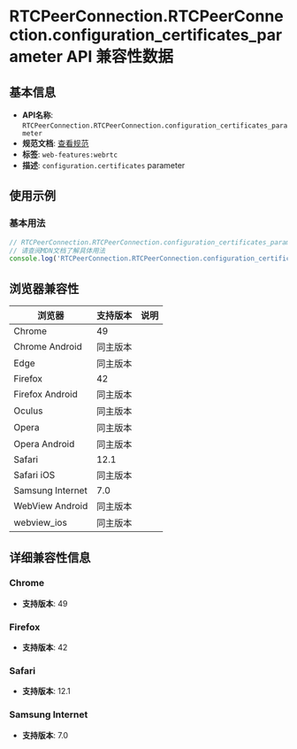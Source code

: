 # RTCPeerConnection.RTCPeerConnection.configuration_certificates_parameter API 兼容性数据

## 基本信息

- **API名称**: `RTCPeerConnection.RTCPeerConnection.configuration_certificates_parameter`
- **规范文档**: [查看规范](https://w3c.github.io/webrtc-pc/#dom-rtcconfiguration-certificates)
- **标签**: `web-features:webrtc`
- **描述**: `configuration.certificates` parameter

## 使用示例

### 基本用法

```javascript
// RTCPeerConnection.RTCPeerConnection.configuration_certificates_parameter 使用示例
// 请查阅MDN文档了解具体用法
console.log('RTCPeerConnection.RTCPeerConnection.configuration_certificates_parameter API');
```

## 浏览器兼容性

| 浏览器 | 支持版本 | 说明 |
|--------|----------|------|
| Chrome | 49 |  |
| Chrome Android | 同主版本 |  |
| Edge | 同主版本 |  |
| Firefox | 42 |  |
| Firefox Android | 同主版本 |  |
| Oculus | 同主版本 |  |
| Opera | 同主版本 |  |
| Opera Android | 同主版本 |  |
| Safari | 12.1 |  |
| Safari iOS | 同主版本 |  |
| Samsung Internet | 7.0 |  |
| WebView Android | 同主版本 |  |
| webview_ios | 同主版本 |  |

## 详细兼容性信息

### Chrome

- **支持版本**: 49

### Firefox

- **支持版本**: 42

### Safari

- **支持版本**: 12.1

### Samsung Internet

- **支持版本**: 7.0

